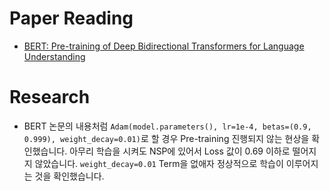 # Paper Reading
- [BERT: Pre-training of Deep Bidirectional Transformers for Language Understanding](https://arxiv.org/pdf/1810.04805.pdf)

# Research
- BERT 논문의 내용처럼 `Adam(model.parameters(), lr=1e-4, betas=(0.9, 0.999), weight_decay=0.01)`로 할 경우 Pre-training 진행되지 않는 현상을 확인했습니다. 아무리 학습을 시켜도 NSP에 있어서 Loss 값이 0.69 이하로 떨어지지 않았습니다. `weight_decay=0.01` Term을 없애자 정상적으로 학습이 이루어지는 것을 확인했습니다.

